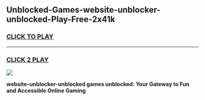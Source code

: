 
## Unblocked-Games-website-unblocker-unblocked-Play-Free-2x41k
<h3>
<a href="https://premium76.site?title=website-unblocker-unblocked&ref=23A">CLICK TO PLAY</a></h3>
<hr>

<h3>
<a href="https://premium76.site?title=website-unblocker-unblocked&ref=23A">CLICK 2 PLAY</a>
  
</h3>

<a href="https://premium76.site?title=website-unblocker-unblocked&ref=23A"><img src="https://clearcache.store/games.png"></a>


**website-unblocker-unblocked games unblocked: Your Gateway to Fun and Accessible Online Gaming**
